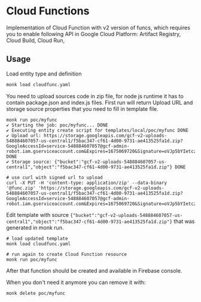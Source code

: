 # Cloud Functions

Implementation of Cloud Function with v2 version of funcs,
which requires you to enable following API in Google Cloud Platform:
Artifact Registry, Cloud Build, Cloud Run,

## Usage

Load entity type and definition

```bash
monk load cloudfunc.yaml
```

You need to upload sources code in zip file, for node js runtime it has to contain package.json and index.js files.
First run will return Upload URL and storage source properties that you need to fill in template file.

```
monk run poc/myfunc
✔ Starting the job: poc/myfunc... DONE
✔ Executing entity create script for templates/local/poc/myfunc DONE
✔ Upload url: https://storage.googleapis.com/gcf-v2-uploads-548884607057-us-central1/f5bac347-cf61-4d00-9731-ae413525fa1d.zip?GoogleAccessId=service-548884607057@gcf-admin-robot.iam.gserviceaccount.com&Expires=1675069720&Signature=oVJp5bYIetczZGAsskxeOf2HI9OoRtnkA5cBt62ewcJbhpZNOOh4Gp8kROHvLVCaGulDOYPXYjjm60eME3gg1CfT0xQsfVRprMvhVpYLgTZ0u48ERb0cptdm3AGWyfxCQ%2FIh93HGfaCU1ES8%2BBb8BIpKXZXXZ0NclqD5ftCNRKtBWfVQMf5VlZ5HAvmg6q%2Br3DzasAm1lIEGmKaGVnwrFSouCtpkyn8mDidiYbRVMPhDsr4qkUpYtTLbpE1n1px8onc3eJixGhh9K9DZGxTft7pAxOuQxtH0qjRrgvGK%2B9UG7g081PooSXOFVjrFY%2F7jVp9arYOd69t4tHkk7nzitQ%3D%3D DONE
✔ Storage source: {"bucket":"gcf-v2-uploads-548884607057-us-central1","object":"f5bac347-cf61-4d00-9731-ae413525fa1d.zip"} DONE

# use curl with signed url to upload
curl -X PUT -H 'content-type: application/zip' --data-binary '@func.zip' 'https://storage.googleapis.com/gcf-v2-uploads-548884607057-us-central1/f5bac347-cf61-4d00-9731-ae413525fa1d.zip?GoogleAccessId=service-548884607057@gcf-admin-robot.iam.gserviceaccount.com&Expires=1675069720&Signature=oVJp5bYIetczZGAsskxeOf2HI9OoRtnkA5cBt62ewcJbhpZNOOh4Gp8kROHvLVCaGulDOYPXYjjm60eME3gg1CfT0xQsfVRprMvhVpYLgTZ0u48ERb0cptdm3AGWyfxCQ%2FIh93HGfaCU1ES8%2BBb8BIpKXZXXZ0NclqD5ftCNRKtBWfVQMf5VlZ5HAvmg6q%2Br3DzasAm1lIEGmKaGVnwrFSouCtpkyn8mDidiYbRVMPhDsr4qkUpYtTLbpE1n1px8onc3eJixGhh9K9DZGxTft7pAxOuQxtH0qjRrgvGK%2B9UG7g081PooSXOFVjrFY%2F7jVp9arYOd69t4tHkk7nzitQ%3D%3D'
```

Edit template with
source `{"bucket":"gcf-v2-uploads-548884607057-us-central1","object":"f5bac347-cf61-4d00-9731-ae413525fa1d.zip"}` that
was generated in monk run.

```
# load updated template
monk load cloudfunc.yaml

# run again to create Cloud Function resource
monk run poc/myfunc
```

After that function should be created and available in Firebase console.

When you don't need it anymore you can remove it with:

```
monk delete poc/myfunc
```
